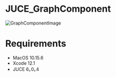 # JUCE_GraphComponent

![GraphComponentImage](https://user-images.githubusercontent.com/41986704/95024047-a01f7800-06bb-11eb-9b13-2c24bcdfc87e.gif)

# Requirements
- MacOS 10.15.6
- Xcode 12.1
- JUCE 6｡0｡4

